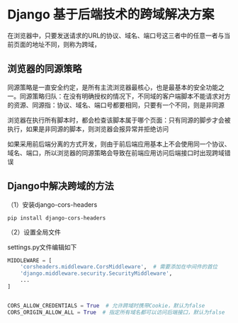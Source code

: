 # Django 基于后端技术的跨域解决方案

在浏览器中，只要发送请求的URL的协议、域名、端口号这三者中的任意一者与当前页面的地址不同，则称为跨域，

## 浏览器的同源策略

同源策略是一直安全约定，是所有主流浏览器最核心，也是最基本的安全功能之一。同源策略归队：在没有明确授权的情况下，不同域的客户端脚本不能请求对方的资源、同源指：协议、域名、端口号都要相同，只要有一个不同，则是非同源
  
浏览器在执行所有脚本时，都会检查该脚本属于哪个页面：只有同源的脚步才会被执行，如果是非同源的脚本，则浏览器会报异常并拒绝访问
  
如果采用前后端分离的方式开发，则由于前后端应用基本上不会使用同一个协议、域名、端口，所以浏览器的同源策略会导致在前端应用访问后端接口时出现跨域错误


## Django中解决跨域的方法

（1）安装django-cors-headers

```
pip install django-cors-headers
```

（2）设置全局文件

settings.py文件编辑如下

```Python
MIDDLEWARE = [
    'corsheaders.middleware.CorsMiddleware',  # 需要添加在中间件的首位
    'django.middleware.security.SecurityMiddleware',
    ...
]


CORS_ALLOW_CREDENTIALS = True  # 允许跨域时携带Cookie，默认为false
CORS_ORIGIN_ALLOW_ALL = True  # 指定所有域名都可以访问后端接口，默认为false
```

